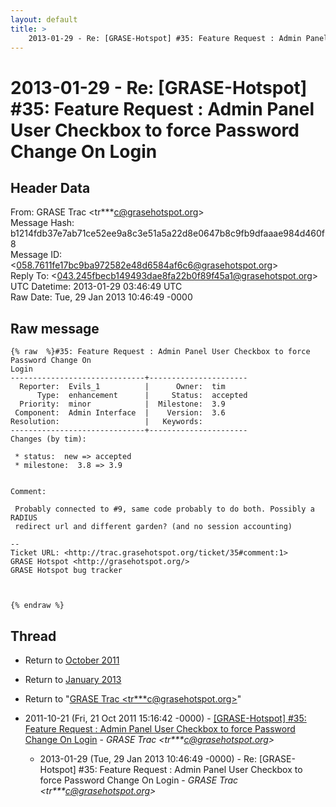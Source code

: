 ```yaml
---
layout: default
title: >
    2013-01-29 - Re: [GRASE-Hotspot] #35: Feature Request : Admin Panel User Checkbox to force Password Change On Login
---
```


# 2013-01-29 - Re: [GRASE-Hotspot] #35: Feature Request : Admin Panel User Checkbox to force Password Change On Login

## Header Data

From: GRASE Trac \<tr***c@grasehotspot.org\><br>
Message Hash: b1214fdb37e7ab71ce52ee9a8c3e51a5a22d8e0647b8c9fb9dfaaae984d460f8<br>
Message ID: \<058.7611fe17bc9ba972582e48d6584af6c6@grasehotspot.org\><br>
Reply To: \<043.245fbecb149493dae8fa22b0f89f45a1@grasehotspot.org\><br>
UTC Datetime: 2013-01-29 03:46:49 UTC<br>
Raw Date: Tue, 29 Jan 2013 10:46:49 -0000<br>

## Raw message

```
{% raw  %}#35: Feature Request : Admin Panel User Checkbox to force Password Change On
Login
------------------------------+----------------------
  Reporter:  Evils_1          |      Owner:  tim
      Type:  enhancement      |     Status:  accepted
  Priority:  minor            |  Milestone:  3.9
 Component:  Admin Interface  |    Version:  3.6
Resolution:                   |   Keywords:
------------------------------+----------------------
Changes (by tim):

 * status:  new => accepted
 * milestone:  3.8 => 3.9


Comment:

 Probably connected to #9, same code probably to do both. Possibly a RADIUS
 redirect url and different garden? (and no session accounting)

-- 
Ticket URL: <http://trac.grasehotspot.org/ticket/35#comment:1>
GRASE Hotspot <http://grasehotspot.org/>
GRASE Hotspot bug tracker



{% endraw %}
```

## Thread

+ Return to [October 2011](/archive/2011/10)
+ Return to [January 2013](/archive/2013/01)

+ Return to "[GRASE Trac <tr***c<span>@</span>grasehotspot.org>](/authors/tr___c_at_grasehotspot_org)"

+ 2011-10-21 (Fri, 21 Oct 2011 15:16:42 -0000) - [[GRASE-Hotspot] #35: Feature Request : Admin Panel User Checkbox to force Password Change On Login](/archive/2011/10/6644269d026808ef6a52267afff9faa4d7fb61d8fe61e9aef3c7e376dd127a09) - _GRASE Trac \<tr***c@grasehotspot.org\>_
  + 2013-01-29 (Tue, 29 Jan 2013 10:46:49 -0000) - Re: [GRASE-Hotspot] #35: Feature Request : Admin Panel User Checkbox to force Password Change On Login - _GRASE Trac \<tr***c@grasehotspot.org\>_

